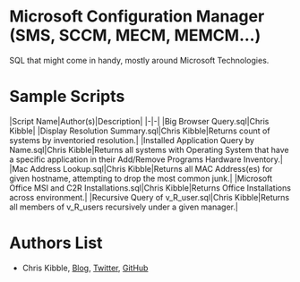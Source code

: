 # Microsoft Configuration Manager (SMS, SCCM, MECM, MEMCM...)
SQL that might come in handy, mostly around Microsoft Technologies.  

# Sample Scripts
|Script Name|Author(s)|Description|
|-|-|
|Big Browser Query.sql|Chris Kibble|
|Display Resolution Summary.sql|Chris Kibble|Returns count of systems by inventoried resolution.|
|Installed Application Query by Name.sql|Chris Kibble|Returns all systems with Operating System that have a specific application in their Add/Remove Programs Hardware Inventory.|
|Mac Address Lookup.sql|Chris Kibble|Returns all MAC Address(es) for given hostname, attempting to drop the most common junk.|
|Microsoft Office MSI and C2R Installations.sql|Chris Kibble|Returns Office Installations across environment.|
|Recursive Query of v_R_user.sql|Chris Kibble|Returns all members of v_R_users recursively under a given manager.|

# Authors List
- Chris Kibble, [Blog](https://www.christopherkibble.com/), [Twitter](https://twitter.com/Christopher83), [GitHub](https://www.github.com/ChrisKibble)
